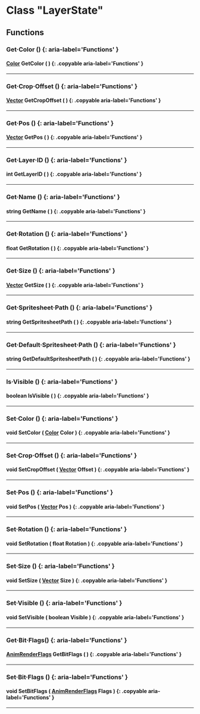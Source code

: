 # Class "LayerState"

## Functions

### Get·Color () {: aria-label='Functions' }
#### [Color](https://wofsauge.github.io/IsaacDocs/rep/Color.html) GetColor ( ) {: .copyable aria-label='Functions' }

___
### Get·Crop·Offset () {: aria-label='Functions' }
#### [Vector](https://wofsauge.github.io/IsaacDocs/rep/Vector.html) GetCropOffset ( ) {: .copyable aria-label='Functions' }

___
### Get·Pos () {: aria-label='Functions' }
#### [Vector](https://wofsauge.github.io/IsaacDocs/rep/Vector.html) GetPos ( ) {: .copyable aria-label='Functions' }

___
### Get·Layer·ID () {: aria-label='Functions' }
#### int GetLayerID ( ) {: .copyable aria-label='Functions' }

___
### Get·Name () {: aria-label='Functions' }
#### string GetName ( ) {: .copyable aria-label='Functions' }

___
### Get·Rotation () {: aria-label='Functions' }
#### float GetRotation ( ) {: .copyable aria-label='Functions' }

___
### Get·Size () {: aria-label='Functions' }
#### [Vector](https://wofsauge.github.io/IsaacDocs/rep/Vector.html) GetSize ( ) {: .copyable aria-label='Functions' }

___
### Get·Spritesheet·Path () {: aria-label='Functions' }
#### string GetSpritesheetPath ( ) {: .copyable aria-label='Functions' }

___
### Get·Default·Spritesheet·Path () {: aria-label='Functions' }
#### string GetDefaultSpritesheetPath ( ) {: .copyable aria-label='Functions' }

___
### Is·Visible () {: aria-label='Functions' }
#### boolean IsVisible ( ) {: .copyable aria-label='Functions' }

___
### Set·Color () {: aria-label='Functions' }
#### void SetColor ( [Color](https://wofsauge.github.io/IsaacDocs/rep/Color.html) Color ) {: .copyable aria-label='Functions' }

___
### Set·Crop·Offset () {: aria-label='Functions' }
#### void SetCropOffset ( [Vector](https://wofsauge.github.io/IsaacDocs/rep/Vector.html) Offset ) {: .copyable aria-label='Functions' }

___
### Set·Pos () {: aria-label='Functions' }
#### void SetPos ( [Vector](https://wofsauge.github.io/IsaacDocs/rep/Vector.html) Pos ) {: .copyable aria-label='Functions' }

___
### Set·Rotation () {: aria-label='Functions' }
#### void SetRotation ( float Rotation ) {: .copyable aria-label='Functions' }

___
### Set·Size () {: aria-label='Functions' }
#### void SetSize ( [Vector](https://wofsauge.github.io/IsaacDocs/rep/Vector.html) Size ) {: .copyable aria-label='Functions' }

___
### Set·Visible () {: aria-label='Functions' }
#### void SetVisible ( boolean Visible ) {: .copyable aria-label='Functions' }

___
### Get·Bit·Flags() {: aria-label='Functions' }
#### [AnimRenderFlags](enums/AnimRenderFlags.md) GetBitFlags ( ) {: .copyable aria-label='Functions' }

___
### Set·Bit·Flags () {: aria-label='Functions' }
#### void SetBitFlags ( [AnimRenderFlags](enums/AnimRenderFlags.md) Flags ) {: .copyable aria-label='Functions' }

___
